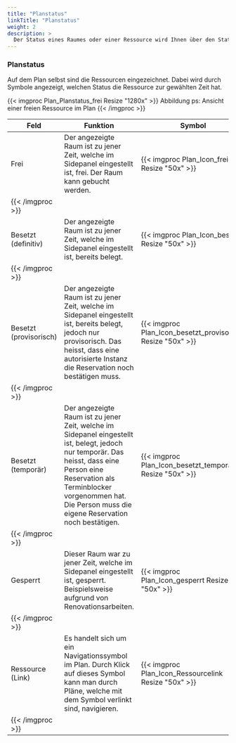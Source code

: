 ```yaml
---
title: "Planstatus"
linkTitle: "Planstatus"
weight: 2
description: >
  Der Status eines Raumes oder einer Ressource wird Ihnen über den Status angezeigt.
---
```


### Planstatus 
Auf dem Plan selbst sind die Ressourcen eingezeichnet. Dabei wird durch Symbole angezeigt, welchen Status die Ressource zur gewählten Zeit hat.

{{< imgproc Plan_Planstatus_frei Resize "1280x" >}}
Abbildung ps: Ansicht einer freien Ressource im Plan
{{< /imgproc >}}


| Feld          | Funktion      | Symbol | 
| ------------- |-------------  |-------------  |
| Frei| Der angezeigte Raum ist zu jener Zeit, welche im Sidepanel eingestellt ist, frei. Der Raum kann gebucht werden.| {{< imgproc Plan_Icon_frei Resize "50x" >}}
{{< /imgproc >}} |
| Besetzt (definitiv)| Der angezeigte Raum ist zu jener Zeit, welche im Sidepanel eingestellt ist, bereits belegt.  | {{< imgproc Plan_Icon_besetzt Resize "50x" >}}
{{< /imgproc >}} |
| Besetzt (provisorisch)| Der angezeigte Raum ist zu jener Zeit, welche im Sidepanel eingestellt ist, bereits belegt, jedoch nur provisorisch. Das heisst, dass eine autorisierte Instanz die Reservation noch bestätigen muss.  | {{< imgproc Plan_Icon_besetzt_provisorisch Resize "50x" >}}
{{< /imgproc >}} |
| Besetzt (temporär)| Der angezeigte Raum ist zu jener Zeit, welche im Sidepanel eingestellt ist, belegt, jedoch nur temporär. Das heisst, dass eine Person eine Reservation als Terminblocker vorgenommen hat. Die Person muss die eigene Reservation noch bestätigen. | {{< imgproc Plan_Icon_besetzt_temporär Resize "50x" >}}
{{< /imgproc >}} |
| Gesperrt| Dieser Raum war zu jener Zeit, welche im Sidepanel eingestellt ist, gesperrt. Beispielsweise aufgrund von Renovationsarbeiten. | {{< imgproc Plan_Icon_gesperrt Resize "50x" >}}
{{< /imgproc >}} |
| Ressource (Link)| Es handelt sich um ein Navigationssymbol im Plan. Durch Klick auf dieses Symbol kann man durch Pläne, welche mit dem Symbol verlinkt sind, navigieren.  | {{< imgproc Plan_Icon_Ressourcelink Resize "50x" >}}
{{< /imgproc >}} |


